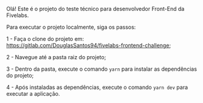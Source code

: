 Olá! Este é o projeto do teste técnico para desenvolvedor Front-End da Fivelabs.

Para executar o projeto localmente, siga os passos:

1 - Faça o clone do projeto em: https://gitlab.com/DouglasSantos94/fivelabs-frontend-challenge;

2 - Navegue até a pasta raiz do projeto;

3 - Dentro da pasta, execute o comando `yarn` para instalar as dependências do projeto;

4 - Após instaladas as dependências, execute o comando `yarn dev` para executar a aplicação.
